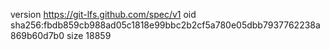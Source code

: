 version https://git-lfs.github.com/spec/v1
oid sha256:fbdb859cb988ad05c1818e99bbc2b2cf5a780e05dbb7937762238a869b60d7b0
size 18859
